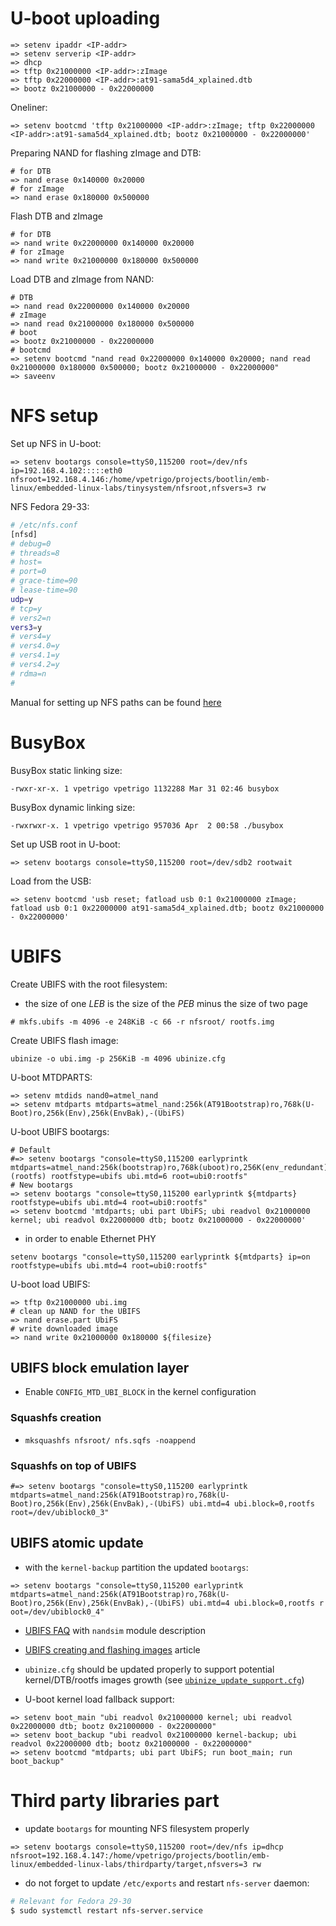 # U-boot uploading

```
=> setenv ipaddr <IP-addr>
=> setenv serverip <IP-addr>
=> dhcp
=> tftp 0x21000000 <IP-addr>:zImage
=> tftp 0x22000000 <IP-addr>:at91-sama5d4_xplained.dtb
=> bootz 0x21000000 - 0x22000000
```

Oneliner:

```
=> setenv bootcmd 'tftp 0x21000000 <IP-addr>:zImage; tftp 0x22000000 <IP-addr>:at91-sama5d4_xplained.dtb; bootz 0x21000000 - 0x22000000'
```

Preparing NAND for flashing zImage and DTB:

```
# for DTB
=> nand erase 0x140000 0x20000
# for zImage
=> nand erase 0x180000 0x500000
```

Flash DTB and zImage

```
# for DTB
=> nand write 0x22000000 0x140000 0x20000
# for zImage
=> nand write 0x21000000 0x180000 0x500000
```

Load DTB and zImage from NAND:

```
# DTB
=> nand read 0x22000000 0x140000 0x20000
# zImage
=> nand read 0x21000000 0x180000 0x500000
# boot
=> bootz 0x21000000 - 0x22000000
# bootcmd
=> setenv bootcmd "nand read 0x22000000 0x140000 0x20000; nand read 0x21000000 0x180000 0x500000; bootz 0x21000000 - 0x22000000"
=> saveenv
```

# NFS setup

Set up NFS in U-boot:

```
=> setenv bootargs console=ttyS0,115200 root=/dev/nfs ip=192.168.4.102:::::eth0 nfsroot=192.168.4.146:/home/vpetrigo/projects/bootlin/emb-linux/embedded-linux-labs/tinysystem/nfsroot,nfsvers=3 rw
```

NFS Fedora 29-33:

```bash
# /etc/nfs.conf
[nfsd]
# debug=0
# threads=8
# host=
# port=0
# grace-time=90
# lease-time=90
udp=y
# tcp=y
# vers2=n
vers3=y
# vers4=y
# vers4.0=y
# vers4.1=y
# vers4.2=y
# rdma=n
#
```

Manual for setting up NFS paths can be found [here](https://fedoraproject.org/wiki/Administration_Guide_Draft/NFS)

# BusyBox

BusyBox static linking size:

```
-rwxr-xr-x. 1 vpetrigo vpetrigo 1132288 Mar 31 02:46 busybox
```

BusyBox dynamic linking size:

```
-rwxrwxr-x. 1 vpetrigo vpetrigo 957036 Apr  2 00:58 ./busybox
```

Set up USB root in U-boot:

```
=> setenv bootargs console=ttyS0,115200 root=/dev/sdb2 rootwait
```

Load from the USB:

```
=> setenv bootcmd 'usb reset; fatload usb 0:1 0x21000000 zImage; fatload usb 0:1 0x22000000 at91-sama5d4_xplained.dtb; bootz 0x21000000 - 0x22000000'
```

# UBIFS

Create UBIFS with the root filesystem:

- the size of one _LEB_ is the size of the _PEB_ minus the size of two page

```
# mkfs.ubifs -m 4096 -e 248KiB -c 66 -r nfsroot/ rootfs.img
```

Create UBIFS flash image:

```
ubinize -o ubi.img -p 256KiB -m 4096 ubinize.cfg
```

U-boot MTDPARTS:

```
=> setenv mtdids nand0=atmel_nand
=> setenv mtdparts mtdparts=atmel_nand:256k(AT91Bootstrap)ro,768k(U-Boot)ro,256k(Env),256k(EnvBak),-(UbiFS)
```

U-boot UBIFS bootargs:

```
# Default
#=> setenv bootargs "console=ttyS0,115200 earlyprintk mtdparts=atmel_nand:256k(bootstrap)ro,768k(uboot)ro,256K(env_redundant),256k(env),512k(dtb),6M(kernel)ro,-(rootfs) rootfstype=ubifs ubi.mtd=6 root=ubi0:rootfs"
# New bootargs
=> setenv bootargs "console=ttyS0,115200 earlyprintk ${mtdparts} rootfstype=ubifs ubi.mtd=4 root=ubi0:rootfs"
=> setenv bootcmd 'mtdparts; ubi part UbiFS; ubi readvol 0x21000000 kernel; ubi readvol 0x22000000 dtb; bootz 0x21000000 - 0x22000000'
```

- in order to enable Ethernet PHY

```
setenv bootargs "console=ttyS0,115200 earlyprintk ${mtdparts} ip=on rootfstype=ubifs ubi.mtd=4 root=ubi0:rootfs"
```

U-boot load UBIFS:

```
=> tftp 0x21000000 ubi.img
# clean up NAND for the UBIFS
=> nand erase.part UbiFS
# write downloaded image
=> nand write 0x21000000 0x180000 ${filesize}
```

## UBIFS block emulation layer

- Enable `CONFIG_MTD_UBI_BLOCK` in the kernel configuration

### Squashfs creation

- `mksquashfs nfsroot/ nfs.sqfs -noappend`

### Squashfs on top of UBIFS

```
#=> setenv bootargs "console=ttyS0,115200 earlyprintk mtdparts=atmel_nand:256k(AT91Bootstrap)ro,768k(U-Boot)ro,256k(Env),256k(EnvBak),-(UbiFS) ubi.mtd=4 ubi.block=0,rootfs root=/dev/ubiblock0_3"
```

## UBIFS atomic update

- with the `kernel-backup` partition the updated `bootargs`:

```
=> setenv bootargs "console=ttyS0,115200 earlyprintk mtdparts=atmel_nand:256k(AT91Bootstrap)ro,768k(U-Boot)ro,256k(Env),256k(EnvBak),-(UbiFS) ubi.mtd=4 ubi.block=0,rootfs r oot=/dev/ubiblock0_4"
```

- [UBIFS FAQ](http://www.linux-mtd.infradead.org/faq/ubifs.html) with `nandsim` module description
- [UBIFS creating and flashing images](https://bootlin.com/blog/creating-flashing-ubi-ubifs-images/) article
- `ubinize.cfg` should be updated properly to support potential kernel/DTB/rootfs images growth (see [`ubinize_update_support.cfg`](nfs_init/ubinize_update_support.cfg))

- U-boot kernel load fallback support:

```
=> setenv boot_main "ubi readvol 0x21000000 kernel; ubi readvol 0x22000000 dtb; bootz 0x21000000 - 0x22000000"
=> setenv boot_backup "ubi readvol 0x21000000 kernel-backup; ubi readvol 0x22000000 dtb; bootz 0x21000000 - 0x22000000"
=> setenv bootcmd "mtdparts; ubi part UbiFS; run boot_main; run boot_backup"
```

# Third party libraries part

- update `bootargs` for mounting NFS filesystem properly

```
=> setenv bootargs console=ttyS0,115200 root=/dev/nfs ip=dhcp nfsroot=192.168.4.147:/home/vpetrigo/projects/bootlin/emb-linux/embedded-linux-labs/thirdparty/target,nfsvers=3 rw
```

- do not forget to update `/etc/exports` and restart `nfs-server` daemon:

```bash
# Relevant for Fedora 29-30
$ sudo systemctl restart nfs-server.service
```
